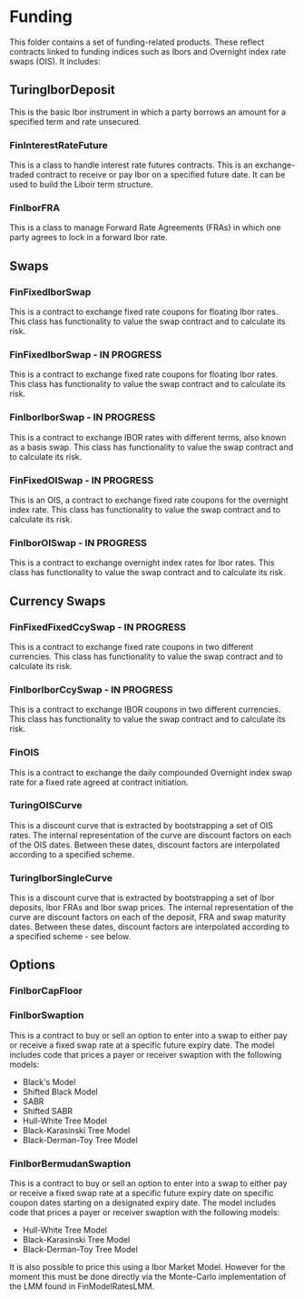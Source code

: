 # Funding

This folder contains a set of funding-related products. These reflect contracts linked to funding indices such as Ibors and Overnight index rate swaps (OIS). It includes:

## TuringIborDeposit

This is the basic Ibor instrument in which a party borrows an amount for a specified term and rate unsecured.

### FinInterestRateFuture

This is a class to handle interest rate futures contracts. This is an exchange-traded contract
to receive or pay Ibor on a specified future date. It can be used to build the Liboir term structure.

### FinIborFRA

This is a class to manage Forward Rate Agreements (FRAs) in which one party agrees to lock in a forward Ibor rate.

## Swaps

### FinFixedIborSwap

This is a contract to exchange fixed rate coupons for floating Ibor rates. This class has functionality to value the swap contract and to calculate its risk.

### FinFixedIborSwap - IN PROGRESS

This is a contract to exchange fixed rate coupons for floating Ibor rates. This class has functionality to value the swap contract and to calculate its risk.

### FinIborIborSwap - IN PROGRESS

This is a contract to exchange IBOR rates with different terms, also known as a basis swap. This class has functionality to value the swap contract and to calculate its risk.

### FinFixedOISwap - IN PROGRESS

This is an OIS, a contract to exchange fixed rate coupons for the overnight index rate. This class has functionality to value the swap contract and to calculate its risk.

### FinIborOISwap - IN PROGRESS

This is a contract to exchange overnight index rates for Ibor rates. This class has functionality to value the swap contract and to calculate its risk.

## Currency Swaps

### FinFixedFixedCcySwap - IN PROGRESS

This is a contract to exchange fixed rate coupons in two different currencies. This class has functionality to value the swap contract and to calculate its risk.

### FinIborIborCcySwap - IN PROGRESS

This is a contract to exchange IBOR coupons in two different currencies. This class has functionality to value the swap contract and to calculate its risk.

### FinOIS

This is a contract to exchange the daily compounded Overnight index swap rate for a fixed rate agreed at contract initiation.

### TuringOISCurve

This is a discount curve that is extracted by bootstrapping a set of OIS rates. The internal representation of the curve are discount factors on each of the OIS dates. Between these dates, discount factors are interpolated according to a specified scheme.

### TuringIborSingleCurve

This is a discount curve that is extracted by bootstrapping a set of Ibor deposits, Ibor FRAs and Ibor swap prices. The internal representation of the curve are discount factors on each of the deposit, FRA and swap maturity dates. Between these dates, discount factors are interpolated according to a specified scheme - see below.

## Options

### FinIborCapFloor

### FinIborSwaption

This is a contract to buy or sell an option to enter into a swap to either pay or receive a fixed swap rate at a specific future expiry date. The model includes code that prices a payer or receiver swaption with the following models:

- Black's Model
- Shifted Black Model
- SABR
- Shifted SABR
- Hull-White Tree Model
- Black-Karasinski Tree Model
- Black-Derman-Toy Tree Model

### FinIborBermudanSwaption

This is a contract to buy or sell an option to enter into a swap to either pay or receive a fixed swap rate at a specific future expiry date on specific coupon dates starting on a designated expiry date. The model includes code that prices a payer or receiver swaption with the following models:

- Hull-White Tree Model
- Black-Karasinski Tree Model
- Black-Derman-Toy Tree Model

It is also possible to price this using a Ibor Market Model. However for the moment this must be done directly via the Monte-Carlo implementation of the LMM found in FinModelRatesLMM.
